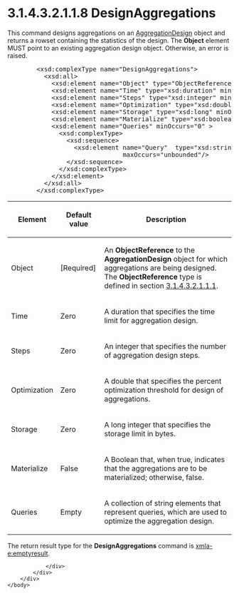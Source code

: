 <html dir="LTR" xmlns:mshelp="http://msdn.microsoft.com/mshelp" xmlns:ddue="http://ddue.schemas.microsoft.com/authoring/2003/5" xmlns:xlink="http://www.w3.org/1999/xlink" xmlns:tool="http://www.microsoft.com/tooltip">
    <head>
        <meta http-equiv="Content-Type" content="text/html; CHARSET=utf-8"></meta>
        <meta name="save" content="history"></meta>
        <title>3.1.4.3.2.1.1.8 DesignAggregations</title>
        <xml>
            <mshelp:toctitle title="3.1.4.3.2.1.1.8 DesignAggregations"></mshelp:toctitle>
            <mshelp:rltitle title="[MS-SSAS]: DesignAggregations"></mshelp:rltitle>
            <mshelp:keyword index="A" term="446b8684-2820-4230-8fac-91ccde5489f0"></mshelp:keyword>
            <mshelp:attr name="DCSext.ContentType" value="open specification"></mshelp:attr>
            <mshelp:attr name="AssetID" value="446b8684-2820-4230-8fac-91ccde5489f0"></mshelp:attr>
            <mshelp:attr name="TopicType" value="kbRef"></mshelp:attr>
            <mshelp:attr name="DCSext.Title" value="[MS-SSAS]: DesignAggregations" />
        </xml>
    </head>
    <body>
        <div id="header">
            <h1 class="heading">3.1.4.3.2.1.1.8 DesignAggregations</h1>
        </div>
        <div id="mainSection">
            <div id="mainBody">
                <div id="allHistory" class="saveHistory"></div>
                <div id="sectionSection0" class="section" name="collapseableSection">
                    

<p>This command designs aggregations on an <a href="e4ea0908-ae0a-4592-8a5e-ea2f7873d9fe.md">AggregationDesign</a> object
and returns a rowset containing the statistics of the design. The <b>Object</b>
element MUST point to an existing aggregation design object. Otherwise, an
error is raised.</p>

<dl>
<dd>
<div><pre>   &lt;xsd:complexType name=&quot;DesignAggregations&quot;&gt;
     &lt;xsd:all&gt;
       &lt;xsd:element name=&quot;Object&quot; type=&quot;ObjectReference&quot; /&gt;
       &lt;xsd:element name=&quot;Time&quot; type=&quot;xsd:duration&quot; minOccurs=&quot;0&quot; /&gt;
       &lt;xsd:element name=&quot;Steps&quot; type=&quot;xsd:integer&quot; minOccurs=&quot;0&quot; /&gt;
       &lt;xsd:element name=&quot;Optimization&quot; type=&quot;xsd:double&quot; minOccurs=&quot;0&quot; /&gt;
       &lt;xsd:element name=&quot;Storage&quot; type=&quot;xsd:long&quot; minOccurs=&quot;0&quot; /&gt;
       &lt;xsd:element name=&quot;Materialize&quot; type=&quot;xsd:boolean&quot; minOccurs=&quot;0&quot; /&gt;
       &lt;xsd:element name=&quot;Queries&quot; minOccurs=&quot;0&quot; &gt;
         &lt;xsd:complexType&gt;
           &lt;xsd:sequence&gt;
             &lt;xsd:element name=&quot;Query&quot;  type=&quot;xsd:string&quot; minOccurs=&quot;0&quot;
                          maxOccurs=&quot;unbounded&quot;/&gt;
           &lt;/xsd:sequence&gt;
         &lt;/xsd:complexType&gt;
       &lt;/xsd:element&gt;
     &lt;/xsd:all&gt;
   &lt;/xsd:complexType&gt;
</pre></div>
</dd></dl>

<table>
 <thead>
  <tr>
   <th>
   <p>Element</p>
   </th>
   <th>
   <p>Default value</p>
   </th>
   <th>
   <p>Description</p>
   </th>
  </tr>
 </thead>
 <tr>
  <td>
  <p>Object</p>
  </td>
  <td>
  <p>[Required]</p>
  </td>
  <td>
  <p>An <b>ObjectReference</b> to the <b>AggregationDesign</b>
  object for which aggregations are being designed. The <b>ObjectReference</b>
  type is defined in section <a href="26834101-a86b-4365-8e58-d6e4a6ad377d.md">3.1.4.3.2.1.1.1</a>.</p>
  </td>
 </tr>
 <tr>
  <td>
  <p>Time</p>
  </td>
  <td>
  <p>Zero</p>
  </td>
  <td>
  <p>A duration that specifies the time limit for
  aggregation design.</p>
  </td>
 </tr>
 <tr>
  <td>
  <p>Steps</p>
  </td>
  <td>
  <p>Zero</p>
  </td>
  <td>
  <p>An integer that specifies the number of aggregation
  design steps.</p>
  </td>
 </tr>
 <tr>
  <td>
  <p>Optimization</p>
  </td>
  <td>
  <p>Zero</p>
  </td>
  <td>
  <p>A double that specifies the percent optimization
  threshold for design of aggregations.</p>
  </td>
 </tr>
 <tr>
  <td>
  <p>Storage</p>
  </td>
  <td>
  <p>Zero</p>
  </td>
  <td>
  <p>A long integer that specifies the storage limit in
  bytes.</p>
  </td>
 </tr>
 <tr>
  <td>
  <p>Materialize</p>
  </td>
  <td>
  <p>False</p>
  </td>
  <td>
  <p>A Boolean that, when true, indicates that the
  aggregations are to be materialized; otherwise, false.</p>
  </td>
 </tr>
 <tr>
  <td>
  <p>Queries</p>
  </td>
  <td>
  <p>Empty</p>
  </td>
  <td>
  <p>A collection of string elements that represent
  queries, which are used to optimize the aggregation design.</p>
  </td>
 </tr>
</table>

<p>The return result type for the <b>DesignAggregations</b>
command is <a href="e2751688-2c1a-479c-85b4-54bb909183aa.md">xmla-e:emptyresult</a>.</p>


                </div>
            </div>
        </div>
    </body>
</html>